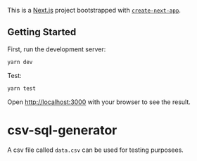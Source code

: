 This is a [Next.js](https://nextjs.org) project bootstrapped with [`create-next-app`](https://nextjs.org/docs/app/api-reference/cli/create-next-app).

## Getting Started

First, run the development server:

```bash
yarn dev
```

Test:

```bash
yarn test
```

Open [http://localhost:3000](http://localhost:3000) with your browser to see the result.

# csv-sql-generator
A csv file called `data.csv` can be used for testing purposees.